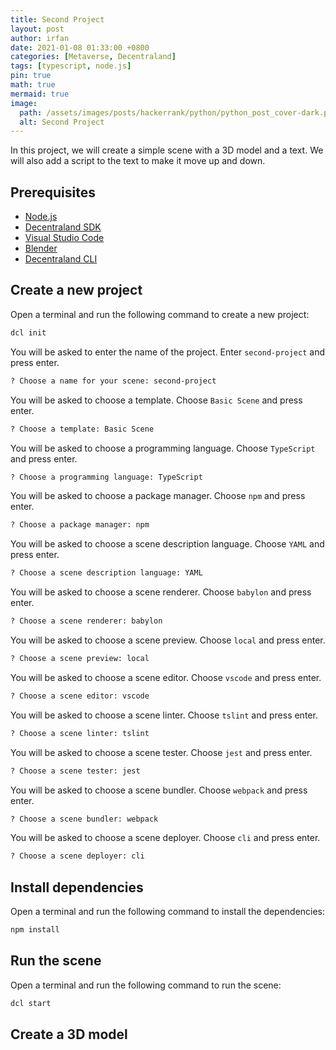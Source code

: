 ```yaml
---
title: Second Project
layout: post
author: irfan
date: 2021-01-08 01:33:00 +0800
categories: [Metaverse, Decentraland]
tags: [typescript, node.js]
pin: true
math: true
mermaid: true
image:
  path: /assets/images/posts/hackerrank/python/python_post_cover-dark.png
  alt: Second Project
---
```



In this project, we will create a simple scene with a 3D model and a text. We will also add a script to the text to make it move up and down.

## Prerequisites

- [Node.js](https://nodejs.org/en/)
- [Decentraland SDK](https://docs.decentraland.org/getting-started/installation-guide/)
- [Visual Studio Code](https://code.visualstudio.com/)
- [Blender](https://www.blender.org/)
- [Decentraland CLI](https://docs.decentraland.org/getting-started/installation-guide/)

## Create a new project

Open a terminal and run the following command to create a new project:

```bash
dcl init
```

You will be asked to enter the name of the project. Enter `second-project` and press enter.

```bash
? Choose a name for your scene: second-project
```

You will be asked to choose a template. Choose `Basic Scene` and press enter.

```bash
? Choose a template: Basic Scene
```

You will be asked to choose a programming language. Choose `TypeScript` and press enter.

```bash
? Choose a programming language: TypeScript
```

You will be asked to choose a package manager. Choose `npm` and press enter.

```bash
? Choose a package manager: npm
```

You will be asked to choose a scene description language. Choose `YAML` and press enter.

```bash
? Choose a scene description language: YAML
```

You will be asked to choose a scene renderer. Choose `babylon` and press enter.

```bash
? Choose a scene renderer: babylon
```

You will be asked to choose a scene preview. Choose `local` and press enter.

```bash
? Choose a scene preview: local
```

You will be asked to choose a scene editor. Choose `vscode` and press enter.

```bash
? Choose a scene editor: vscode
```

You will be asked to choose a scene linter. Choose `tslint` and press enter.

```bash
? Choose a scene linter: tslint
```

You will be asked to choose a scene tester. Choose `jest` and press enter.

```bash
? Choose a scene tester: jest
```

You will be asked to choose a scene bundler. Choose `webpack` and press enter.

```bash
? Choose a scene bundler: webpack
```

You will be asked to choose a scene deployer. Choose `cli` and press enter.

```bash
? Choose a scene deployer: cli
```

## Install dependencies

Open a terminal and run the following command to install the dependencies:

```bash
npm install
```

## Run the scene

Open a terminal and run the following command to run the scene:

```bash
dcl start
```

## Create a 3D model












